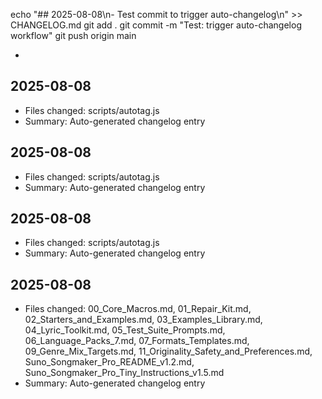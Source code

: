echo "## 2025-08-08\n- Test commit to trigger auto-changelog\n" >> CHANGELOG.md
git add .
git commit -m "Test: trigger auto-changelog workflow"
git push origin main

-

## 2025-08-08
- Files changed: scripts/autotag.js
- Summary: Auto-generated changelog entry
## 2025-08-08
- Files changed: scripts/autotag.js
- Summary: Auto-generated changelog entry
## 2025-08-08
- Files changed: scripts/autotag.js
- Summary: Auto-generated changelog entry
## 2025-08-08
- Files changed: 00_Core_Macros.md, 01_Repair_Kit.md, 02_Starters_and_Examples.md, 03_Examples_Library.md, 04_Lyric_Toolkit.md, 05_Test_Suite_Prompts.md, 06_Language_Packs_7.md, 07_Formats_Templates.md, 09_Genre_Mix_Targets.md, 11_Originality_Safety_and_Preferences.md, Suno_Songmaker_Pro_README_v1.2.md, Suno_Songmaker_Pro_Tiny_Instructions_v1.5.md
- Summary: Auto-generated changelog entry
